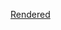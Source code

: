 <!--
The below link will link to the rendered Markdown for your RFC, even before it is merged. You need to adjust it based on your RFC's filename and which fork and branch your PR is from.

* USERNAME: GitHub account or org where your fork of `rfcs` lives. Internal users using a feature branch of `cedar-policy` can just put `cedar-policy` here.

* REPONAME: Probably `rfcs` unless your fork has a different name

* BRANCHNAME: Name of the branch your PR is based on

* FILENAME.md: Filename of your RFC's markdown

Examples:

https://github.com/cedar-policy/rfcs/blob/placeholders-in-conditions/text/0003-placeholders-in-conditions.md

https://github.com/myusername/rfcs/blob/awesome-rfc-idea/text/0001-awesome-rfc-idea.md

-->

<!-- FIXME -->
[Rendered](https://github.com/USERNAME/REPONAME/blob/BRANCHNAME/text/FILENAME.md)
